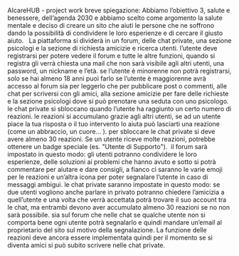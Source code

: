 AIcareHUB - project work
breve spiegazione: 
Abbiamo l’obiettivo 3, salute e benessere, dell’agenda 2030 e abbiamo scelto come argomento la salute mentale e deciso di creare un sito che aiuti le persone che ne soffrono dando la possibilità di condividere le loro esperienze e di cercare il giusto aiuto.
 
La piattaforma si dividerà in un forum, delle chat private, una sezione psicologi e la sezione di richiesta amicizie e ricerca utenti.
l’utente deve registrarsi per potere vedere il forum e tutte le altre funzioni, quando si registra gli verrà chiesta una mail che non sarà visibile agli altri utenti, una password, un nickname e l’età.
se l’utente è minorenne non potrà registrarsi, solo se hai almeno 18 anni puoi farlo
se l’utente è maggiorenne avrà accesso al forum sia per leggerlo che per pubblicare post o commenti, alle chat per scriversi con gli amici, alla sezione amicizie per fare delle richieste e la sezione psicologi dove si può prenotare una seduta con uno psicologo. 
le chat private si sbloccano quando l’utente ha raggiunto un certo numero di reazioni. le reazioni si accumulano grazie agli altri utenti, se ad un utente piace la tua risposta o il tuo intervento lo aiuta può lasciarti una reazione (come un abbraccio, un cuore... ). per sbloccare le chat private si deve avere almeno 30 reazioni.
Se un utente riceve molte reazioni, potrebbe ottenere un badge speciale (es. "Utente di Supporto"). 
il forum sarà impostato in questo modo: gli utenti potranno condividere le loro esperienze, delle soluzioni ai problemi che hanno avuto e sotto si potrà commentare per aiutare e dare consigli, a fianco ci saranno le varie emoji per le reazioni e un’altra icona per poter segnalare l’utente in caso di messaggi ambigui.
le chat private saranno impostate in questo modo: se due utenti vogliono anche parlare in privato potranno chiedere l’amicizia a quell’utente e una volta che verrà accettata potrà trovare il suo account tra le chat, ma entrambi devono aver accumulato almeno 30 reazioni se no non sarà possibile. 
sia sul forum che nelle chat se qualche utente non si comporta bene ogni utente potrà segnalarlo e quindi mandare un’email al proprietario del sito sul motivo della segnalazione.
La funzione delle reazioni deve ancora essere implementata quindi per il momento se si diventa amici si può subito scrivere nelle chat private.

